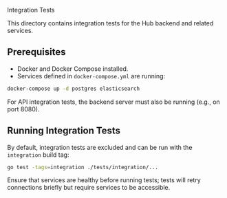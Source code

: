 Integration Tests

This directory contains integration tests for the Hub backend and related services.

## Prerequisites

- Docker and Docker Compose installed.
- Services defined in `docker-compose.yml` are running:

```bash
docker-compose up -d postgres elasticsearch
```

For API integration tests, the backend server must also be running (e.g., on port 8080).

## Running Integration Tests

By default, integration tests are excluded and can be run with the `integration` build tag:

```bash
go test -tags=integration ./tests/integration/...
```

Ensure that services are healthy before running tests; tests will retry connections briefly but require services to be accessible.

